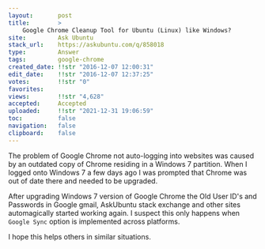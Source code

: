 ```yaml
---
layout:       post
title:        >
    Google Chrome Cleanup Tool for Ubuntu (Linux) like Windows?
site:         Ask Ubuntu
stack_url:    https://askubuntu.com/q/858018
type:         Answer
tags:         google-chrome
created_date: !!str "2016-12-07 12:00:31"
edit_date:    !!str "2016-12-07 12:37:25"
votes:        !!str "0"
favorites:    
views:        !!str "4,628"
accepted:     Accepted
uploaded:     !!str "2021-12-31 19:06:59"
toc:          false
navigation:   false
clipboard:    false
---
```


The problem of Google Chrome not auto-logging into websites was caused by an outdated copy of Chrome residing in a Windows 7 partition. When I logged onto Windows 7 a few days ago I was prompted that Chrome was out of date there and needed to be upgraded.

After upgrading Windows 7 version of Google Chrome the Old User ID's and Passwords in Google gmail, AskUbuntu stack exchange and other sites automagically started working again. I suspect this only happens when `Google Sync` option is implemented across platforms.

I hope this helps others in similar situations.
